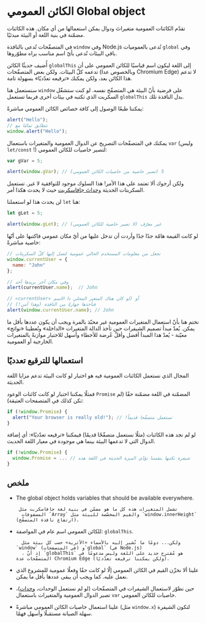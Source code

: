
# الكائن العمومي Global object

تقدّم الكائنات العمومية متغيراتَ ودوال يمكن استعمالها من أي مكان. هذه الكائنات مضمّنة في بنية اللغة أو البيئة مبدئيًا.

في المتصفّحات تُدعى بالنافذة `‎window‎` وفي Node.js تُدعى بالعموميات `‎global‎` وفي باقي البيئات تُدعى بأيّ اسم مناسب يراه مطوّروها.

أُضيف حديثًا الكائن `‎globalThis‎` إلى اللغة ليكون اسم قياسيًا للكائن العمومي على أن تدعمه كلّ البيئات. ولكن بعض المتصفّحات (وبالخصوص عدا Chromium Edge) لا تدعم هذا الكائن بعد، ولكن يمكنك «ترقيعه تعدّديًا» بسهولة تامة.

سنستعمل هنا `‎window‎` على فرضية بأنّ البيئة هي المتصفّح نفسه. لو كنت ستشغّل السكربت الذي تكتبه في بيئات أخرى فربما تستعمل `‎globalThis‎` بدل النافذة تلك.

يمكننا طبعًا الوصول إلى كافة خصائص الكائن العمومي مباشرةً:

```js run
alert("Hello");
// تتطابق تمامًا مع
window.alert("Hello");

```

يمكنك في المتصفّحات التصريح عن الدوال العمومية والمتغيرات باستعمال `‎var‎` (وليس `‎let/const‎` !) لتصير خاصيات للكائن العمومي:

```js run untrusted refresh
var gVar = 5;

alert(window.gVar); // ‫5 (تصير خاصية من خاصيات الكائن العمومي)

```

ولكن أرجوك ألا تعتمد على هذا الأمر! هذا السلوك موجود للتوافقية لا غير. تستعمل السكربتات الحديثة [وحداتَ جافاسكربت](info:modules) حيث لا يحدث هكذا أمر.

لن يحدث هذا لو استعملنا `‎let‎` هنا:

```js run untrusted refresh
let gLet = 5;

alert(window.gLet); // ‫غير معرّف (لا تصير خاصية للكائن العمومي)

```

لو كانت القيمة هامّة جدًا جدًا وأردت أن تدخل عليها من أيّ مكان عمومي فاكتبها على أنّها خاصية مباشرةً:

```js run
// نجعل من معلومات المستخدم الحالي عمومية لتصل إليها كلّ السكربتات
window.currentUser = {
  name: "John"
};

// وفي مكان آخر يريدها أحد
alert(currentUser.name);  // John

// ‫أو (لو كان هناك المتغير المحلي ذا الاسم «currentUser»
// فنأخذها جهارةً من النافذة (وهذا آمن!)
alert(window.currentUser.name); // John

```

نختم هنا بأنّ استعمال المتغيرات العمومية غير محبّذ بالمرة ويجب أن يكون عددها بأقل ما يمكن. يُعدّ مبدأ تصميم الشيفرات حين تأخذ الدالة المتغيرات «الداخلة» وتُعطينا «نواتج» معيّنة - يُعدّ هذا المبدأ أفضل وأقلّ عُرضة للأخطاء وأسهل للاختبار موازنةً بالمتغيرات الخارجية أو العمومية.


## استعمالها للترقيع تعدديًا

المجال الذي نستعمل الكائنات العمومية فيه هو اختبار لو كانت البيئة تدعم مزايا اللغة الحديثة.

فمثلًا يمكننا اختبار لو كانت كائنات الوعود `‎Promise‎` المضمّنة في اللغة مضمّنة حقًا (لم تكن كذلك في المتصفحات العتيقة):

```js run
if (!window.Promise) {
  alert("Your browser is really old!"); // ‫تستعمل متصفّحا قديماً!
}
```

لو لم نجد هذه الكائنات (مثلًا نستعمل متصفّحًا قديمًا) فيمكننا «ترقيعه تعدّديًا»: أي إضافة الدوال التي لا تدعمها البيئة بينما هي موجودة في معيار اللغة الحديث.

```js run
if (!window.Promise) {
  window.Promise = ... // شيفرة نكتبها بنفسنا تؤدّي الميزة الحديثة في اللغة هذه
}

```

## ملخص

- The global object holds variables that should be available everywhere.

       تشمل المتغيرات هذه كل ما هو مضمّن في بنية لغة جافاسكربت مثل
        المصفوفات `‎Array‎` والقيم المخصّصة للبيئة مثل `‎window.innerHeight‎` (ارتفاع نافذة المتصفّح).
- للكائن العمومي اسم عام في المواصفة: `‎globalThis‎`.

        ولكن... دومًا ما نُشير إليه بالأسماء «الأثرية» حسب كل بيئة مثل `‎window‎` (في المتصفحات) و`‎global‎` (في Node.js)
        ، إذ أنّ `‎globalThis‎` هو مُقترح جديد على اللغة وليس مدعومًا في المتصفّحات عدة Chromium Edge (ولكن يمكننا ترقيعه تعدّديًا).
- علينا ألا نخزّن القيم في الكائن العمومي إلّا لو كانت حقًا وفعلًا عمومية للمشروع الذي نعمل عليه. كما ويجب أن يبقى عددها بأقل ما يمكن.
- حين نطوّر لاستعمال الشيفرات في المتصفّحات (لو لم نستعمل الوحدات، [وحدات](info:modules))، تصير الدوال العمومية والمتغيرات باستعمال `‎var‎` خاصيات للكائن العمومي.
- علينا استعمال خاصيات الكائن العمومي مباشرةً (مثل `‎window.x‎`) لتكون الشيفرة سهلة الصيانة مستقبلًا وأسهل فهمًا.
